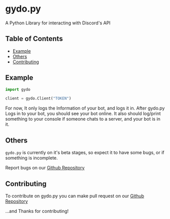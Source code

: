 # gydo.py

A Python Library for interacting with Discord's API

## Table of Contents

- [Example](#example)
- [Others](#others)
- [Contributing](#contributing)

## Example

```py
import gydo

client = gydo.Client("TOKEN")
```

For now, It only logs the Information of your bot, and logs it in. After gydo.py Logs in to your bot, you should see your bot online. It also should log/print something to your console if someone chats to a server, and your bot is in it.

## Others

`gydo.py` is currently on it's beta stages, so expect it to have some bugs, or if something is incomplete.

Report bugs on our [Github Repository](https://github.com/Gydo-Team/gydo.py/)

## Contributing

To contribute on gydo.py you can make pull request on our [Github Repository](https://github.com/Gydo-Team/gydo.py/) 

...and Thanks for contributing!